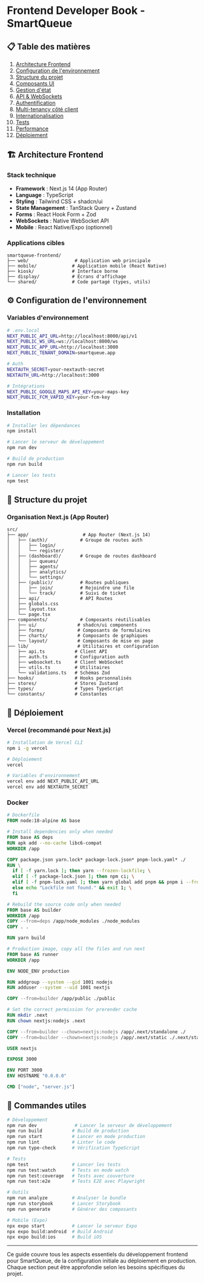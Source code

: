 # Frontend Developer Book - SmartQueue

## 📋 Table des matières

1. [Architecture Frontend](#architecture-frontend)
2. [Configuration de l'environnement](#configuration-de-lenvironnement)
3. [Structure du projet](#structure-du-projet)
4. [Composants UI](#composants-ui)
5. [Gestion d'état](#gestion-détat)
6. [API & WebSockets](#api--websockets)
7. [Authentification](#authentification)
8. [Multi-tenancy côté client](#multi-tenancy-côté-client)
9. [Internationalisation](#internationalisation)
10. [Tests](#tests)
11. [Performance](#performance)
12. [Déploiement](#déploiement)

## 🏗️ Architecture Frontend

### Stack technique
- **Framework** : Next.js 14 (App Router)
- **Language** : TypeScript
- **Styling** : Tailwind CSS + shadcn/ui
- **State Management** : TanStack Query + Zustand
- **Forms** : React Hook Form + Zod
- **WebSockets** : Native WebSocket API
- **Mobile** : React Native/Expo (optionnel)

### Applications cibles
```
smartqueue-frontend/
├── web/                 # Application web principale
├── mobile/             # Application mobile (React Native)
├── kiosk/              # Interface borne
├── display/            # Écrans d'affichage
└── shared/             # Code partagé (types, utils)
```

## ⚙️ Configuration de l'environnement

### Variables d'environnement
```bash
# .env.local
NEXT_PUBLIC_API_URL=http://localhost:8000/api/v1
NEXT_PUBLIC_WS_URL=ws://localhost:8000/ws
NEXT_PUBLIC_APP_URL=http://localhost:3000
NEXT_PUBLIC_TENANT_DOMAIN=smartqueue.app

# Auth
NEXTAUTH_SECRET=your-nextauth-secret
NEXTAUTH_URL=http://localhost:3000

# Intégrations
NEXT_PUBLIC_GOOGLE_MAPS_API_KEY=your-maps-key
NEXT_PUBLIC_FCM_VAPID_KEY=your-fcm-key
```

### Installation
```bash
# Installer les dépendances
npm install

# Lancer le serveur de développement
npm run dev

# Build de production
npm run build

# Lancer les tests
npm test
```

## 📁 Structure du projet

### Organisation Next.js (App Router)
```
src/
├── app/                    # App Router (Next.js 14)
│   ├── (auth)/            # Groupe de routes auth
│   │   ├── login/
│   │   └── register/
│   ├── (dashboard)/       # Groupe de routes dashboard
│   │   ├── queues/
│   │   ├── agents/
│   │   ├── analytics/
│   │   └── settings/
│   ├── (public)/          # Routes publiques
│   │   ├── join/          # Rejoindre une file
│   │   └── track/         # Suivi de ticket
│   ├── api/               # API Routes
│   ├── globals.css
│   ├── layout.tsx
│   └── page.tsx
├── components/            # Composants réutilisables
│   ├── ui/               # shadcn/ui components
│   ├── forms/            # Composants de formulaires
│   ├── charts/           # Composants de graphiques
│   └── layout/           # Composants de mise en page
├── lib/                  # Utilitaires et configuration
│   ├── api.ts           # Client API
│   ├── auth.ts          # Configuration auth
│   ├── websocket.ts     # Client WebSocket
│   ├── utils.ts         # Utilitaires
│   └── validations.ts   # Schémas Zod
├── hooks/               # Hooks personnalisés
├── stores/              # Stores Zustand
├── types/               # Types TypeScript
└── constants/           # Constantes
```

## 🚀 Déploiement

### Vercel (recommandé pour Next.js)
```bash
# Installation de Vercel CLI
npm i -g vercel

# Déploiement
vercel

# Variables d'environnement
vercel env add NEXT_PUBLIC_API_URL
vercel env add NEXTAUTH_SECRET
```

### Docker
```dockerfile
# Dockerfile
FROM node:18-alpine AS base

# Install dependencies only when needed
FROM base AS deps
RUN apk add --no-cache libc6-compat
WORKDIR /app

COPY package.json yarn.lock* package-lock.json* pnpm-lock.yaml* ./
RUN \
  if [ -f yarn.lock ]; then yarn --frozen-lockfile; \
  elif [ -f package-lock.json ]; then npm ci; \
  elif [ -f pnpm-lock.yaml ]; then yarn global add pnpm && pnpm i --frozen-lockfile; \
  else echo "Lockfile not found." && exit 1; \
  fi

# Rebuild the source code only when needed
FROM base AS builder
WORKDIR /app
COPY --from=deps /app/node_modules ./node_modules
COPY . .

RUN yarn build

# Production image, copy all the files and run next
FROM base AS runner
WORKDIR /app

ENV NODE_ENV production

RUN addgroup --system --gid 1001 nodejs
RUN adduser --system --uid 1001 nextjs

COPY --from=builder /app/public ./public

# Set the correct permission for prerender cache
RUN mkdir .next
RUN chown nextjs:nodejs .next

COPY --from=builder --chown=nextjs:nodejs /app/.next/standalone ./
COPY --from=builder --chown=nextjs:nodejs /app/.next/static ./.next/static

USER nextjs

EXPOSE 3000

ENV PORT 3000
ENV HOSTNAME "0.0.0.0"

CMD ["node", "server.js"]
```

## 🔧 Commandes utiles

```bash
# Développement
npm run dev              # Lancer le serveur de développement
npm run build           # Build de production
npm run start           # Lancer en mode production
npm run lint            # Linter le code
npm run type-check      # Vérification TypeScript

# Tests
npm test                # Lancer les tests
npm run test:watch      # Tests en mode watch
npm run test:coverage   # Tests avec couverture
npm run test:e2e        # Tests E2E avec Playwright

# Outils
npm run analyze         # Analyser le bundle
npm run storybook       # Lancer Storybook
npm run generate        # Générer des composants

# Mobile (Expo)
npx expo start          # Lancer le serveur Expo
npx expo build:android  # Build Android
npx expo build:ios      # Build iOS
```

---

Ce guide couvre tous les aspects essentiels du développement frontend pour SmartQueue, de la configuration initiale au déploiement en production. Chaque section peut être approfondie selon les besoins spécifiques du projet.